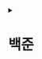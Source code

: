 <details>
<summary><h1>백준</h1></summary>

---

<details>
<summary><h2>[GOLD] 문제 목록</h2></summary>

 <details>
  <summary>
   <h3> 2636번 - 치즈 </h3>
  </summary>

- 출처: [ 백준 ](https://www.acmicpc.net/problem/2636)
- 문제 유형:
    - 구현
    - 그래프 이론
    - 그래프 탐색
    - 시뮬레이션
    - 너비 우선 탐색
    - 격자 그래프
- 난이도: 골드 4
- 과제 날짜 : 2025년 08월 04일
- 과제 완료 날짜 : 2025년 08월 05일
</details>

---

 <details>
  <summary>
   <h3> 16927번 - 배열 돌리기 2 </h3>
  </summary>

- 출처: [ 백준 ](https://www.acmicpc.net/problem/16927)
- 문제 유형:
    - 구현
- 난이도: 골드 5
- 과제 날짜 : 2025년 08월 06일
- 과제 완료 날짜 : 2025년 08월 08일
</details>

---

 <details>
  <summary>
   <h3> 16935번 - 배열 돌리기 3 </h3>
  </summary>

- 출처: [ 백준 ](https://www.acmicpc.net/problem/16935)
- 문제 유형:
    - 구현
- 난이도: 골드 5
- 과제 날짜 : 2025년 08월 08일
- 과제 완료 날짜 : 2025년 08월 13일
</details>

---

 <details>
  <summary>
   <h3> 17144번 - 미세먼지 안녕! </h3>
  </summary>

- 출처: [ 백준 ](https://www.acmicpc.net/problem/17144)
- 문제 유형:
    - 구현
    - 시뮬레이션
- 난이도: 골드 4
- 과제 날짜 : 2025년 0?월 ?일
- 과제 완료 날짜 : 2025년 08월 13일
</details>

---

 <details>
  <summary>
   <h3> 1074번 - Z </h3>
  </summary>

- 출처: [ 백준 ](https://www.acmicpc.net/problem/1074)
- 문제 유형:
    - 분할 정복
    - 재귀
- 난이도: 골드 5
- 과제 날짜 : 2025년 0?월 ?일
- 과제 완료 날짜 : 2025년 08월 14일
</details>

---

 <details>
  <summary>
   <h3> 2448번 - 별 찍기 - 11 </h3>
  </summary>

- 출처: [ 백준 ](https://www.acmicpc.net/problem/2448)
- 문제 유형:
    - 재귀
- 난이도: 골드 4
- 과제 날짜 : 2025년 0?월 ?일
- 과제 완료 날짜 : 2025 08월 25일
</details>

---

 <details>
  <summary>
   <h3> 10993번 - 별 찍기 - 18 </h3>
  </summary>

- 출처: [ 백준 ](https://www.acmicpc.net/problem/10993)
- 문제 유형:
    - 구현
    - 재귀
- 난이도: 골드 4
- 과제 날짜 : 2025년 0?월 ?일
- 과제 완료 날짜 :
</details>

---

 <details>
  <summary>
   <h3> 17471번 - 게리맨더링 </h3>
  </summary>

- 출처: [ 백준 ](https://www.acmicpc.net/problem/17471)
- 문제 유형:
    - 수학
    - 그래프 이론
    - 브루트포스 알고리즘
    - 그래프 탐색
    - 조합론
    - 너비 우선 탐색
    - 깊이 우선 탐색
    - 비트마스킹
- 난이도: 골드 3
- 과제 날짜 : 2025년 0?월 ?일
- 과제 완료 날짜 :
</details>

---

 <details>
  <summary>
   <h3> 11559번 - Puyo Puyo </h3>
  </summary>

- 출처: [ 백준 ](https://www.acmicpc.net/problem/11559)
- 문제 유형:
    - 구현
    - 그래프 이론
    - 그래프 탐색
    - 시뮬레이션
    - 너비 우선 탐색
- 난이도: 골드 4
- 과제 날짜 : 2025년 0?월 ?일
- 과제 완료 날짜 : 2025년 0?월 ?일
</details>

---

 <details>
  <summary>
   <h3> 9663번 - N-Queen </h3>
  </summary>

- 출처: [ 백준 ](https://www.acmicpc.net/problem/9663)
- 문제 유형:
    - 브루트포스 알고리즘
    - 백트래킹
- 난이도: 골드 4
- 과제 날짜 : 2025년 0?월 ?일
- 과제 완료 날짜 : 2025년 09월 02일
</details>

---

 <details>
  <summary>
   <h3> 10026번 - 적록색약 </h3>
  </summary>

- 출처: [ 백준 ](https://www.acmicpc.net/problem/10026)
- 문제 유형:
    - 그래프 이론
    - 그래프 탐색
    - 너비 우선 탐색
    - 깊이 우선 탐색
    - 격자 그래프
- 난이도: 골드 5
- 시작 날짜 : 2025년 09월 04일
- 완료 날짜 : 2025년 09월 04일
</details>

---

 <details>
  <summary>
   <h3> 1987번 - 알파벳 </h3>
  </summary>

- 출처: [ 백준 ](https://www.acmicpc.net/problem/1987)
- 문제 유형:
    - 그래프 이론
    - 그래프 탐색
    - 깊이 우선 탐색
    - 백트래킹
    - 격자 그래프
- 난이도: 골드 4
- 시작 날짜 : 2025년 09월 05일
- 완료 날짜 : 2025년 09월 05일
</details>

---

 <details>
  <summary>
   <h3> 1707번 - 이분 그래프 (다시 풀어보기 / 풀이 참고)</h3>
  </summary>

- 출처: [ 백준 ](https://www.acmicpc.net/problem/1707)
- 문제 유형:
    - 그래프 이론
    - 그래프 탐색
    - 너비 우선 탐색
    - 깊이 우선 탐색
    - 이분 그래프
- 난이도: 골드 4
- 시작 날짜 : 2025년 09월 08일
- 완료 날짜 : 2025년 09월 08일
</details>

---

 <details>
  <summary>
   <h3> 11729번 - 하노이 탑 이동 순서 (다시 풀어보기 / 풀이 참고)</h3>
  </summary>

- 출처: [ 백준 ](https://www.acmicpc.net/problem/11729)
- 문제 유형:
  - 재귀
- 난이도: 골드 5
- 시작 날짜 : 2025년 09월 12일
- 완료 날짜 : 2025년 09월 12일
</details>

---

 <details>
  <summary>
   <h3> 1461번 - 도서관</h3>
  </summary>

- 출처: [ 백준 ](https://www.acmicpc.net/problem/1461)
- 문제 유형:
  - 그리디
  - 정렬 알고리즘
- 난이도: 골드 4
- 시작 날짜 : 2025년 09월 12일
- 완료 날짜 : 
</details>

---

 <details>
  <summary>
   <h3> 7576번 - 토마토</h3>
  </summary>

- 출처: [ 백준 ](https://www.acmicpc.net/problem/7576)
- 문제 유형:
  - 그래프 이론
  - 그래프 탐색
  - 너비 우선 탐색
  - 최단 경로
  - 격자 그래프
- 난이도: 골드 5
- 시작 날짜 : 2025년 09월 24일
- 완료 날짜 : 2025년 09월 24일
</details>

---

 <details>
  <summary>
   <h3> 2206번 - 벽 부수고 이동하기</h3>
  </summary>

- 출처: [ 백준 ](https://www.acmicpc.net/problem/2206)
- 문제 유형:
  - 그래프 이론
  - 그래프 탐색
  - 너비 우선 탐색
  - 격자 그래프
- 난이도: 골드 3
- 시작 날짜 : 2025년 10월 14일
- 완료 날짜 : 2025년 10월 14일
</details>

---

 <details>
  <summary>
   <h3> 7569번 - 토마토</h3>
  </summary>

- 출처: [ 백준 ](https://www.acmicpc.net/problem/7569)
- 문제 유형:
  - 그래프 이론
  - 그래프 탐색
  - 너비 우선 탐색
  - 최단 경로
  - 격자 그래프
- 난이도: 골드 5
- 시작 날짜 : 2025년 10월 14일
- 완료 날짜 : 2025년 10월 14일
</details>

---

 <details>
  <summary>
   <h3> 1806번 - 부분합</h3>
  </summary>

- 출처: [ 백준 ](https://www.acmicpc.net/problem/1806)
- 문제 유형:
  - 누적 합
  - 두 포인터
- 난이도: 골드 4
- 시작 날짜 : 2025년 10월 17일
- 완료 날짜 : 2025년 10월 17일
</details>

---

 <details>
  <summary>
   <h3> 10986번 - 나머지 합</h3>
  </summary>

- 출처: [ 백준 ](https://www.acmicpc.net/problem/10986)
- 문제 유형:
  - 수학
  - 누적 합
- 난이도: 골드 3
- 시작 날짜 : 2025년 10월 17일
- 완료 날짜 : 2025년 10월 17일
- 비고 : 제미나이 이용해서 풀었음 나중에 다시 풀어보기
</details>

---

<h3> 골드 마지막

</details>

---

<details>
<summary><h2>[SILVER] 문제 목록</h2></summary>

 <details>
  <summary>
   <h3> 2667번 - 단지번호붙이기 </h3>
  </summary>

- 출처: [ 백준 ](https://www.acmicpc.net/problem/2667)
- 문제 유형:
    - 그래프 이론
    - 그래프 탐색
    - 너비 우선 탐색
    - 깊이 우선 탐색
    - 격자 그래프
    - 플러드 필
- 난이도: 실버 1
- 과제 날짜 : 2025년 08월 05일
- 과제 완료 날짜 : 2025년 08월 05일
</details>

---

 <details>
  <summary>
   <h3> 2630번 - 색종이 만들기 </h3>
  </summary>

- 출처: [ 백준 ](https://www.acmicpc.net/problem/2630)
- 문제 유형:
    - 분할 정복
    - 재귀
- 난이도: 실버 2
- 과제 날짜 : 2025년 08월 05일
- 과제 완료 날짜 : 2025년 08월 13일
</details>

---

 <details>
  <summary>
   <h3> 1913번 - 달팽이 </h3>
  </summary>

- 출처: [ 백준 ](https://www.acmicpc.net/problem/1913)
- 문제 유형:
    - 구현
- 난이도: 실버 3
- 과제 날짜 : 2025년 08월 06일
- 과제 완료 날짜 : 2025년 08월 06일
</details>

---

 <details>
  <summary>
   <h3> 15649번 - N과 M (1) </h3>
  </summary>

- 출처: [ 백준 ](https://www.acmicpc.net/problem/15649)
- 문제 유형:
    - 백트래킹
- 난이도: 실버 3
- 과제 날짜 : 2025년 08월 06일
- 과제 완료 날짜 : 2025년 08월 08일
</details>

---

 <details>
  <summary>
   <h3> 2961번 - 도영이가 만든 맛있는 음식 </h3>
  </summary>

- 출처: [ 백준 ](https://www.acmicpc.net/problem/2961)
- 문제 유형:
    - 브루트포스 알고리즘
    - 비트마스킹
    - 백트래킹
- 난이도: 실버 2
- 과제 날짜 : 2025년 0?월 ?일
- 과제 완료 날짜 : 2025년 08월 27일
</details>

---

 <details>
  <summary>
   <h3> 15650번 - N과 M (2) </h3>
  </summary>

- 출처: [ 백준 ](https://www.acmicpc.net/problem/15650)
- 문제 유형:
    - 백트래킹
- 난이도: 실버 3
- 과제 날짜 : 2025년 0?월 ?일
- 과제 완료 날짜 : 2025년 09월 02일
</details>

---

 <details>
  <summary>
   <h3> 15651번 - N과 M (3) </h3>
  </summary>

- 출처: [ 백준 ](https://www.acmicpc.net/problem/15651)
- 문제 유형:
    - 백트래킹
- 난이도: 실버 3
- 과제 날짜 : 2025년 0?월 ?일
- 과제 완료 날짜 : 2025년 09월 02일
</details>

---

 <details>
  <summary>
   <h3> 15652번 - N과 M (4) </h3>
  </summary>

- 출처: [ 백준 ](https://www.acmicpc.net/problem/15652)
- 문제 유형:
    - 백트래킹
- 난이도: 실버 3
- 과제 날짜 : 2025년 0?월 ?일
- 과제 완료 날짜 : 2025년 09월 02일
</details>

---

 <details>
  <summary>
   <h3> 1992번 - 쿼드트리 </h3>
  </summary>

- 출처: [ 백준 ](https://www.acmicpc.net/problem/1992)
- 문제 유형:
    - 분할 정복
    - 재귀
- 난이도: 실버 1
- 시작 날짜 : 2025년 09월 04일
- 완료 날짜 : 2025년 09월 04일
</details>

---

 <details>
  <summary>
   <h3> 2606번 - 바이러스 </h3>
  </summary>

- 출처: [ 백준 ](https://www.acmicpc.net/problem/2606)
- 문제 유형:
    - 그래프 이론
    - 그래프 탐색
    - 너비 우선 탐색
    - 깊이 우선 탐색
- 난이도: 실버 3
- 시작 날짜 : 2025년 09월 04일
- 완료 날짜 : 2025년 09월 04일
</details>

---

 <details>
  <summary>
   <h3> 11725번 - 트리의 부모 찾기 </h3>
  </summary>

- 출처: [ 백준 ](https://www.acmicpc.net/problem/11725)
- 문제 유형:
    - 그래프 이론
    - 그래프 탐색
    - 트리
    - 너비 우선 탐색
    - 깊이 우선 탐색
- 난이도: 실버 2
- 시작 날짜 : 2025년 09월 04일
- 완료 날짜 : 2025년 09월 04일
</details>

---

 <details>
  <summary>
   <h3> 2468번 - 안전 영역 </h3>
  </summary>

- 출처: [ 백준 ](https://www.acmicpc.net/problem/2468)
- 문제 유형:
    - 그래프 이론
    - 브루트포스 알고리즘
    - 그래프 탐색
    - 너비 우선 탐색
    - 깊이 우선 탐색
    - 격자 그래프
- 난이도: 실버 1
- 시작 날짜 : 2025년 09월 04일
- 완료 날짜 : 2025년 09월 04일
</details>

---

 <details>
  <summary>
   <h3> 4963번 - 섬의 개수 </h3>
  </summary>

- 출처: [ 백준 ](https://www.acmicpc.net/problem/4963)
- 문제 유형:
    - 그래프 이론
    - 그래프 탐색
    - 너비 우선 탐색
    - 깊이 우선 탐색
    - 격자 그래프
    - 플러드 필
- 난이도: 실버 2
- 시작 날짜 : 2025년 09월 05일
- 완료 날짜 : 2025년 09월 05일
</details>

---

 <details>
  <summary>
   <h3> 2583번 - 영역 구하기 </h3>
  </summary>

- 출처: [ 백준 ](https://www.acmicpc.net/problem/2583)
- 문제 유형:
    - 그래프 이론
    - 그래프 탐색
    - 너비 우선 탐색
    - 깊이 우선 탐색
    - 격자 그래프
    - 플러드 필
- 난이도: 실버 1
- 시작 날짜 : 2025년 09월 05일
- 완료 날짜 : 2025년 09월 05일
</details>

---

 <details>
  <summary>
   <h3> 2644번 - 촌수계산 </h3>
  </summary>

- 출처: [ 백준 ](https://www.acmicpc.net/problem/2644)
- 문제 유형:
    - 그래프 이론
    - 그래프 탐색
    - 너비 우선 탐색
    - 깊이 우선 탐색
- 난이도: 실버 2
- 시작 날짜 : 2025년 09월 05일
- 완료 날짜 : 2025년 09월 05일
</details>

---

 <details>
  <summary>
   <h3> 2839번 - 설탕 배달</h3>
  </summary>

- 출처: [ 백준 ](https://www.acmicpc.net/problem/2839)
- 문제 유형:
    - 수학
    - 다이나믹 프로그래밍
    - 그리디 알고리즘
- 난이도: 실버 4
- 시작 날짜 : 2025년 09월 08일
- 완료 날짜 : 2025년 09월 08일
</details>

---

 <details>
  <summary>
   <h3> 1463번 - 1로 만들기</h3>
  </summary>

- 출처: [ 백준 ](https://www.acmicpc.net/problem/1463)
- 문제 유형:
    - 다이나믹 프로그래밍
- 난이도: 실버 3
- 시작 날짜 : 2025년 09월 08일
- 완료 날짜 : 2025년 09월 08일
</details>

---

 <details>
  <summary>
   <h3> 7562번 - 나이트의 이동</h3>
  </summary>

- 출처: [ 백준 ](https://www.acmicpc.net/problem/7562)
- 문제 유형:
  - 그래프 이론
  - 그래프 탐색
  - 너비 우선 탐색
  - 최단 경로
  - 격자 그래프
- 난이도: 실버 1
- 시작 날짜 : 2025년 09월 30일
- 완료 날짜 : 2025년 09월 30일
</details>

---

 <details>
  <summary>
   <h3> 1926번 - 그림</h3>
  </summary>

- 출처: [ 백준 ](https://www.acmicpc.net/problem/1926)
- 문제 유형:
  - 그래프 이론
  - 그래프 탐색
  - 너비 우선 탐색
  - 깊이 우선 탐색
  - 격자 그래프
  - 플러드 필
- 난이도: 실버 1
- 시작 날짜 : 2025년 09월 30일
- 완료 날짜 : 2025년 09월 30일
</details>

---

 <details>
  <summary>
   <h3> 11659번 - 구간 합 구하기 4</h3>
  </summary>

- 출처: [ 백준 ](https://www.acmicpc.net/problem/11659)
- 문제 유형:
  - 누적 합
- 난이도: 실버 3
- 시작 날짜 : 2025년 10월 16일
- 완료 날짜 : 2025년 10월 16일
</details>

---

 <details>
  <summary>
   <h3> 11660번 - 구간 합 구하기 5</h3>
  </summary>

- 출처: [ 백준 ](https://www.acmicpc.net/problem/11660)
- 문제 유형:
  - 다이나믹 프로그래밍
  - 누적 합
- 난이도: 실버 1
- 시작 날짜 : 2025년 10월 16일
- 완료 날짜 : 2025년 10월 16일
</details>

---

 <details>
  <summary>
   <h3> 2559번 - 수열</h3>
  </summary>

- 출처: [ 백준 ](https://www.acmicpc.net/problem/2559)
- 문제 유형:
  - 누적 합
  - 두 포인터
  - 슬라이딩 윈도우
- 난이도: 실버 3
- 시작 날짜 : 2025년 10월 16일
- 완료 날짜 : 2025년 10월 16일
</details>

---

 <details>
  <summary>
   <h3> 2003번 - 수들의 합 2</h3>
  </summary>

- 출처: [ 백준 ](https://www.acmicpc.net/problem/2003)
- 문제 유형:
  - 브루트포스 알고리즘
  - 누적 합
  - 두 포인터
- 난이도: 실버 4
- 시작 날짜 : 2025년 10월 17일
- 완료 날짜 : 2025년 10월 17일
</details>

---

 <details>
  <summary>
   <h3> 2167번 - 2차원 배열의 합</h3>
  </summary>

- 출처: [ 백준 ](https://www.acmicpc.net/problem/2167)
- 문제 유형:
  - 구현
  - 누적 합
- 난이도: 실버 5
- 시작 날짜 : 2025년 10월 17일
- 완료 날짜 : 2025년 10월 17일
</details>

---

 <details>
  <summary>
   <h3> 9017번 - 크로스 컨트리</h3>
  </summary>

- 출처: [ 백준 ](https://www.acmicpc.net/problem/9017)
- 문제 유형:
  - 구현
- 난이도: 실버 3
- 시작 날짜 : 2025년 10월 18일
- 완료 날짜 : 2025년 10월 18일
</details>

---

 <details>
  <summary>
   <h3> 10828번 - 스택</h3>
  </summary>

- 출처: [ 백준 ](https://www.acmicpc.net/problem/10828)
- 문제 유형:
  - 구현
  - 자료 구조
  - 스택
- 난이도: 실버 4
- 시작 날짜 : 2025년 10월 19일
- 완료 날짜 : 2025년 10월 19일
</details>

---

 <details>
  <summary>
   <h3> 4673번 - 셀프 넘버</h3>
  </summary>

- 출처: [ 백준 ](https://www.acmicpc.net/problem/4673)
- 문제 유형:
  - 수학
  - 구현
  - 브루트포스 알고리즘
- 난이도: 실버 5
- 시작 날짜 : 2025년 10월 19일
- 완료 날짜 : 2025년 10월 19일
</details>

---

<h3> 실버 마지막

</details>

---

<details>
<summary><h2>[BRONZE] 문제 목록</h2></summary>

 <details>
  <summary>
   <h3> 2851번 - 슈퍼 마리오 </h3>
  </summary>

- 출처: [ 백준 ](https://www.acmicpc.net/problem/2851)
- 문제 유형:
  - 구현
  - 브루트포스 알고리즘
  - 누적 합
- 난이도: 브론즈 1
- 과제 날짜 : 2025년 10월 19일
- 과제 완료 날짜 : 2025년 10월 19일
</details>

---

<h3> 브론즈 마지막

</details>

---

</details>
